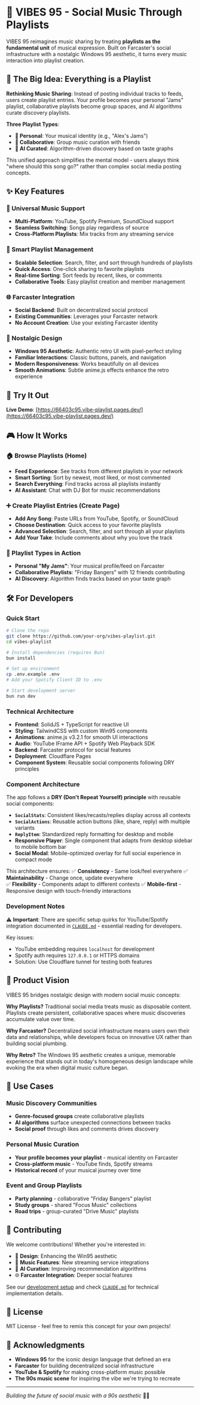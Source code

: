 # 🎵 VIBES 95 - Social Music Through Playlists

VIBES 95 reimagines music sharing by treating **playlists as the fundamental unit** of musical expression. Built on Farcaster's social infrastructure with a nostalgic Windows 95 aesthetic, it turns every music interaction into playlist creation.

## 🎯 The Big Idea: Everything is a Playlist

**Rethinking Music Sharing**: Instead of posting individual tracks to feeds, users create playlist entries. Your profile becomes your personal "Jams" playlist, collaborative playlists become group spaces, and AI algorithms curate discovery playlists.

**Three Playlist Types**:
- **👤 Personal**: Your musical identity (e.g., "Alex's Jams") 
- **👥 Collaborative**: Group music curation with friends
- **🤖 AI Curated**: Algorithm-driven discovery based on taste graphs

This unified approach simplifies the mental model - users always think "where should this song go?" rather than complex social media posting concepts.

## ✨ Key Features

### 🎵 Universal Music Support
- **Multi-Platform**: YouTube, Spotify Premium, SoundCloud support
- **Seamless Switching**: Songs play regardless of source
- **Cross-Platform Playlists**: Mix tracks from any streaming service

### 🤖 Smart Playlist Management
- **Scalable Selection**: Search, filter, and sort through hundreds of playlists
- **Quick Access**: One-click sharing to favorite playlists
- **Real-time Sorting**: Sort feeds by recent, likes, or comments
- **Collaborative Tools**: Easy playlist creation and member management

### 🌐 Farcaster Integration
- **Social Backend**: Built on decentralized social protocol
- **Existing Communities**: Leverages your Farcaster network
- **No Account Creation**: Use your existing Farcaster identity

### 🎨 Nostalgic Design
- **Windows 95 Aesthetic**: Authentic retro UI with pixel-perfect styling
- **Familiar Interactions**: Classic buttons, panels, and navigation
- **Modern Responsiveness**: Works beautifully on all devices
- **Smooth Animations**: Subtle anime.js effects enhance the retro experience

## 🚀 Try It Out

**Live Demo**: [https://66403c95.vibe-playlist.pages.dev/](https://66403c95.vibe-playlist.pages.dev/)

## 🎮 How It Works

### 🏠 Browse Playlists (Home)
- **Feed Experience**: See tracks from different playlists in your network
- **Smart Sorting**: Sort by newest, most liked, or most commented
- **Search Everything**: Find tracks across all playlists instantly
- **AI Assistant**: Chat with DJ Bot for music recommendations

### ➕ Create Playlist Entries (Create Page)
- **Add Any Song**: Paste URLs from YouTube, Spotify, or SoundCloud
- **Choose Destination**: Quick access to your favorite playlists
- **Advanced Selection**: Search, filter, and sort through all your playlists
- **Add Your Take**: Include comments about why you love the track

### 👥 Playlist Types in Action
- **Personal "My Jams"**: Your musical profile/feed on Farcaster
- **Collaborative Playlists**: "Friday Bangers" with 12 friends contributing
- **AI Discovery**: Algorithm finds tracks based on your taste graph

## 🛠️ For Developers

### Quick Start
```bash
# Clone the repo
git clone https://github.com/your-org/vibes-playlist.git
cd vibes-playlist

# Install dependencies (requires Bun)
bun install

# Set up environment
cp .env.example .env
# Add your Spotify Client ID to .env

# Start development server
bun run dev
```

### Technical Architecture
- **Frontend**: SolidJS + TypeScript for reactive UI
- **Styling**: TailwindCSS with custom Win95 components
- **Animations**: anime.js v3.2.1 for smooth UI interactions
- **Audio**: YouTube IFrame API + Spotify Web Playback SDK
- **Backend**: Farcaster protocol for social features
- **Deployment**: Cloudflare Pages
- **Component System**: Reusable social components following DRY principles

### Component Architecture
The app follows a **DRY (Don't Repeat Yourself) principle** with reusable social components:

- **`SocialStats`**: Consistent likes/recasts/replies display across all contexts
- **`SocialActions`**: Reusable action buttons (like, share, reply) with multiple variants
- **`ReplyItem`**: Standardized reply formatting for desktop and mobile
- **Responsive Player**: Single component that adapts from desktop sidebar to mobile bottom bar
- **Social Modal**: Mobile-optimized overlay for full social experience in compact mode

This architecture ensures:
✅ **Consistency** - Same look/feel everywhere
✅ **Maintainability** - Change once, update everywhere  
✅ **Flexibility** - Components adapt to different contexts
✅ **Mobile-first** - Responsive design with touch-friendly interactions

### Development Notes
⚠️ **Important**: There are specific setup quirks for YouTube/Spotify integration documented in [`CLAUDE.md`](./CLAUDE.md) - essential reading for developers.

Key issues:
- YouTube embedding requires `localhost` for development
- Spotify auth requires `127.0.0.1` or HTTPS domains
- Solution: Use Cloudflare tunnel for testing both features

## 🎯 Product Vision

VIBES 95 bridges nostalgic design with modern social music concepts:

**Why Playlists?** Traditional social media treats music as disposable content. Playlists create persistent, collaborative spaces where music discoveries accumulate value over time.

**Why Farcaster?** Decentralized social infrastructure means users own their data and relationships, while developers focus on innovative UX rather than building social plumbing.

**Why Retro?** The Windows 95 aesthetic creates a unique, memorable experience that stands out in today's homogeneous design landscape while evoking the era when digital music culture began.

## 🎪 Use Cases

### Music Discovery Communities
- **Genre-focused groups** create collaborative playlists
- **AI algorithms** surface unexpected connections between tracks
- **Social proof** through likes and comments drives discovery

### Personal Music Curation
- **Your profile becomes your playlist** - musical identity on Farcaster
- **Cross-platform music** - YouTube finds, Spotify streams
- **Historical record** of your musical journey over time

### Event and Group Playlists
- **Party planning** - collaborative "Friday Bangers" playlist
- **Study groups** - shared "Focus Music" collections  
- **Road trips** - group-curated "Drive Music" playlists

## 🤝 Contributing

We welcome contributions! Whether you're interested in:
- 🎨 **Design**: Enhancing the Win95 aesthetic
- 🎵 **Music Features**: New streaming service integrations
- 🤖 **AI Curation**: Improving recommendation algorithms
- 🌐 **Farcaster Integration**: Deeper social features

See our [development setup](#-for-developers) and check [`CLAUDE.md`](./CLAUDE.md) for technical implementation details.

## 📜 License

MIT License - feel free to remix this concept for your own projects!

## 🙏 Acknowledgments

- **Windows 95** for the iconic design language that defined an era
- **Farcaster** for building decentralized social infrastructure
- **YouTube & Spotify** for making cross-platform music possible
- **The 90s music scene** for inspiring the vibe we're trying to recreate

---

*Building the future of social music with a 90s aesthetic* 🎵✨